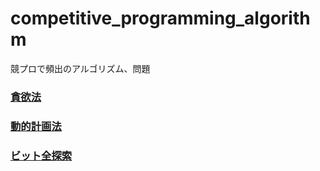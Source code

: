 # competitive_programming_algorithm
競プロで頻出のアルゴリズム、問題

### [貪欲法](/greedy/greedy_problem.md)

### [動的計画法](/dynamic_programming/dp.md)

### [ビット全探索](/bitset/bitset.md)
